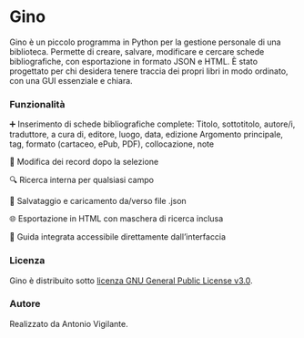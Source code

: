 # Gino

Gino è un piccolo programma in Python per la gestione personale di una biblioteca. Permette di creare, salvare, modificare e cercare schede bibliografiche, con esportazione in formato JSON e HTML. È stato progettato per chi desidera tenere traccia dei propri libri in modo ordinato, con una GUI essenziale e chiara.

### Funzionalità

➕ Inserimento di schede bibliografiche complete:
    Titolo, sottotitolo, autore/i, traduttore, a cura di, editore, luogo, data, edizione
    Argomento principale, tag, formato (cartaceo, ePub, PDF), collocazione, note

🔄 Modifica dei record dopo la selezione

🔍 Ricerca interna per qualsiasi campo

💾 Salvataggio e caricamento da/verso file .json

🌐 Esportazione in HTML con maschera di ricerca inclusa

📖 Guida integrata accessibile direttamente dall’interfaccia

### Licenza

Gino è distribuito sotto [licenza GNU General Public License v3.0](LICENSE.TXT).

### Autore

Realizzato da Antonio Vigilante.


